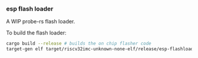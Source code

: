 ### esp flash loader

A WIP probe-rs flash loader.

To build the flash loader:

```bash
cargo build --release # builds the on chip flasher code
target-gen elf target/riscv32imc-unknown-none-elf/release/esp-flashloader > output/esp32c3.yaml # dumps the elf to yaml format for probe-rs
```
